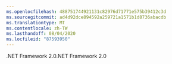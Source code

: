 ```yaml
---
ms.openlocfilehash: 488751744921131c82976d71771e575b39412c3d
ms.sourcegitcommit: ad4d92dce894592a259721a1571b1d8736abacdb
ms.translationtype: MT
ms.contentlocale: zh-TW
ms.lasthandoff: 08/04/2020
ms.locfileid: "87593950"
---
```

<span data-ttu-id="899a6-101">.NET Framework 2.0</span><span class="sxs-lookup"><span data-stu-id="899a6-101">.NET Framework 2.0</span></span>
